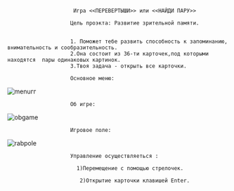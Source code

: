                          Игра <<ПЕРЕВЕРТЫШИ>> или <<НАЙДИ ПАРУ>>
                        
                        Цель проэкта: Развитие зрительной памяти.

                         
                        1. Поможет тебе развить способность к запоминанию, внимательность и сообразительность.
                        2.Она состоит из 36-ти карточек,под которыми находятся  пары одинаковых картинок.
                        3.Твоя задача - открыть все карточки.

                        Основное меню:
                       
![menuгг](https://github.com/DonnaFonRizen/test/assets/169992077/f4a9d116-69e6-43a3-9028-348909bcba59)
                       
                        Об игре:
![obgame](https://github.com/DonnaFonRizen/test/assets/169992077/f1c5c1ba-3ee9-4075-8ad6-d454ec9422c2)

                        Игровое поле:
                        
![rabpole](https://github.com/DonnaFonRizen/test/assets/169992077/3f94a9ab-932a-455a-b4c9-bea5b61e9d1c)

                        Управление осуществляеться :
                        
                          1)Перемещение с помощью стрелочек.
                          
                           2)Открытие карточки клавишей Enter.
